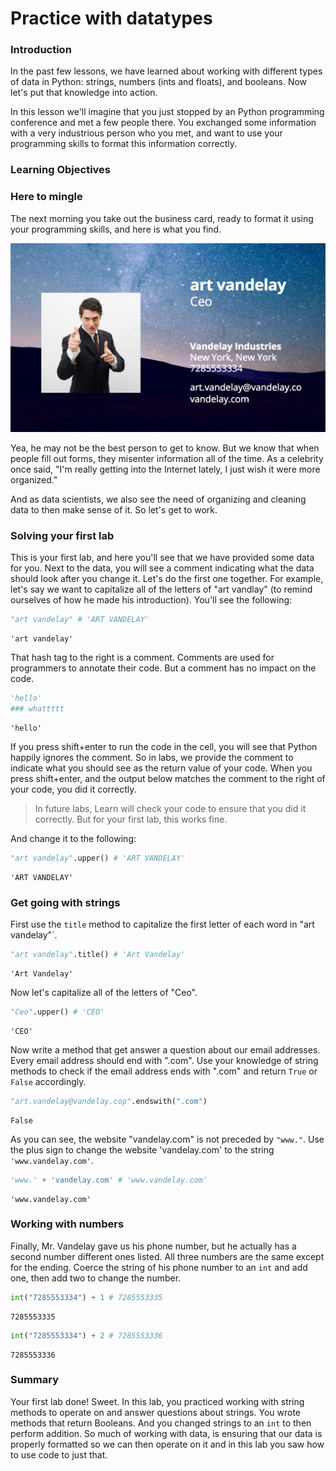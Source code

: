
# Practice with datatypes

### Introduction

In the past few lessons, we have learned about working with different types of data in Python: strings, numbers (ints and floats), and booleans.  Now let's put that knowledge into action.

In this lesson we'll imagine that you just stopped by an Python programming conference and met a few people there.  You exchanged some information with a very industrious person who you met, and want to use your programming skills to format this information correctly.  

### Learning Objectives

### Here to mingle 

The next morning you take out the business card, ready to format it using your programming skills, and here is what you find.

![](./biz-card-mistakes.jpg)

Yea, he may not be the best person to get to know.  But we know that when people fill out forms, they misenter information all of the time.  As a celebrity once said, "I'm really getting into the Internet lately, I just wish it were more organized."

And as data scientists, we also see the need of organizing and cleaning data to then make sense of it.  So let's get to work.

### Solving your first lab

This is your first lab, and here you'll see that we have provided some data for you.  Next to the data, you will see a comment indicating what the data should look after you change it.  Let's do the first one together.  For example, let's say we want to capitalize all of the letters of "art vandlay" (to remind ourselves of how he made his introduction).  You'll see the following:


```python
"art vandelay" # 'ART VANDELAY'
```




    'art vandelay'



That hash tag to the right is a comment.  Comments are used for programmers to annotate their code.  But a comment has no impact on the code.


```python
'hello'
### whattttt
```




    'hello'



If you press shift+enter to run the code in the cell, you will see that Python happily ignores the comment.  So in labs, we provide the comment to indicate what you should see as the return value of your code.  When you press shift+enter, and the output below matches the comment to the right of your code, you did it correctly.

> In future labs, Learn will check your code to ensure that you did it correctly.  But for your first lab, this works fine.

And change it to the following:


```python
"art vandelay".upper() # 'ART VANDELAY'
```




    'ART VANDELAY'



### Get going with strings

First use the `title` method to capitalize the first letter of each word in "art vandelay"`.


```python
"art vandelay".title() # 'Art Vandelay'
```




    'Art Vandelay'



Now let's capitalize all of the letters of "Ceo".


```python
"Ceo".upper() # 'CEO'
```




    'CEO'



Now write a method that get answer a question about our email addresses.  Every email address should end with ".com".  Use your knowledge of string methods to check if the email address ends with ".com" and return `True` or `False` accordingly. 


```python
"art.vandelay@vandelay.cop".endswith(".com")
```




    False



As you can see, the website "vandelay.com" is not preceded by `"www."`.  Use the plus sign to change the website 'vandelay.com' to the string `'www.vandelay.com'`.


```python
'www.' + 'vandelay.com' # 'www.vandelay.com'
```




    'www.vandelay.com'



### Working with numbers

Finally, Mr. Vandelay gave us his phone number, but he actually has a second number different ones listed.  All three numbers are the same except for the ending.  Coerce the string of his phone number to an `int` and add one, then add two to change the number.  


```python
int("7285553334") + 1 # 7285553335
```




    7285553335




```python
int("7285553334") + 2 # 7285553336
```




    7285553336



### Summary

Your first lab done!  Sweet.  In this lab, you practiced working with string methods to operate on and answer questions about strings.  You wrote methods that return Booleans.  And you changed strings to an `int` to then perform addition.  So much of working with data, is ensuring that our data is properly formatted so we can then operate on it and in this lab you saw how to use code to just that.
